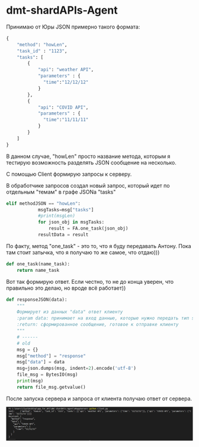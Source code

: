 # dmt-shardAPIs-Agent

Принимаю от Юры JSON примерно такого формата:

```python
{
    "method": "howLen",
    "task_id" : "1123",
    "tasks": [
        {
            "api": "weather API",
            "parameters" : {
              "time":"12/12/12"
            }
        },
        {
            "api": "COVID API",
            "parameters" : {
              "time":"11/11/11"
            }
        }
    ]
}
```
В данном случае, "howLen" просто название метода, которым я тестирую возможность разделять JSON сообщение на несколько.

С помощью Client формирую запросы к серверу.

В обработчике запросов создал новый запрос, который идет по отдельным "темам" в графе JSONа "tasks"

```python
elif methodJSON == "howLen":
            msgTasks=msg["tasks"]
            #print(msgLen)
            for json_obj in msgTasks:
                result = FA.one_task(json_obj)
            resultData = result
```
По факту, метод "one_task" - это то, что я буду передавать Антону. Пока там стоит затычка, что я получаю то же самое, что отдаю)))

```python
def one_task(name_task):
    return name_task
```

Вот так формирую ответ. Если честно, то не до конца уверен, что правильно это делаю, но вроде всё работает))

```python
def responseJSON(data):
    """
    Формирует из данных "data" ответ клиенту
    :param data: принимает на вход данные, которые нужно передать тип str с JSON объектом внутри
    :return: сформированное сообщение, готовое к отправке клиенту
    """
    # ------
    # old
    msg = {}
    msg["method"] = "response"
    msg["data"] = data
    msg=json.dumps(msg, indent=2).encode('utf-8')
    file_msg = BytesIO(msg)
    print(msg)
    return file_msg.getvalue()

```


После запуска сервера и запроса от клиента получаю ответ от сервера.

![](./screens/Screenshot_2.png)
